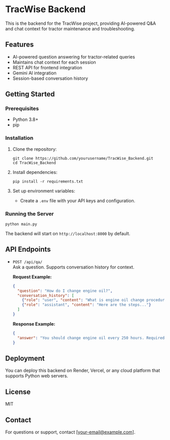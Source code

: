 # TracWise Backend

This is the backend for the TracWise project, providing AI-powered Q&A and chat context for tractor maintenance and troubleshooting.

## Features

- AI-powered question answering for tractor-related queries
- Maintains chat context for each session
- REST API for frontend integration
- Gemini AI integration
- Session-based conversation history

## Getting Started

### Prerequisites

- Python 3.8+
- pip

### Installation

1. Clone the repository:
   ```
   git clone https://github.com/yourusername/TracWise_Backend.git
   cd TracWise_Backend
   ```

2. Install dependencies:
   ```
   pip install -r requirements.txt
   ```

3. Set up environment variables:
   - Create a `.env` file with your API keys and configuration.

### Running the Server

```
python main.py
```

The backend will start on `http://localhost:8000` by default.

## API Endpoints

- `POST /api/qa/`  
  Ask a question. Supports conversation history for context.

  **Request Example:**
  ```json
  {
    "question": "How do I change engine oil?",
    "conversation_history": [
      {"role": "user", "content": "What is engine oil change procedure?"},
      {"role": "assistant", "content": "Here are the steps..."}
    ]
  }
  ```

  **Response Example:**
  ```json
  {
    "answer": "You should change engine oil every 250 hours. Required tools are..."
  }
  ```

## Deployment

You can deploy this backend on Render, Vercel, or any cloud platform that supports Python web servers.

## License

MIT

## Contact

For questions or support, contact [your-email@example.com].
